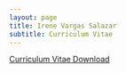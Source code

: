 ```yaml
---
layout: page
title: Irene Vargas Salazar
subtitle: Curriculum Vitae
---
```


[Curriculum Vitae Download](https://drive.google.com/file/d/1Yq3IgzTHKX-dbkQ5B16WBKZ3CTPzZVnF/view?usp=sharing)



